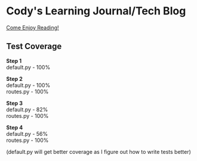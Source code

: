 # Cody's Learning Journal/Tech Blog

[Come Enjoy Reading!](https://cody-tech-blog.herokuapp.com/)

## Test Coverage

**Step 1**\
default.py - 100%

**Step 2**\
default.py - 100%\
routes.py - 100%

**Step 3**\
default.py - 82%\
routes.py - 100%

**Step 4**\
default.py - 56%\
routes.py - 100%

(default.py will get better coverage as I figure out how to write tests better)